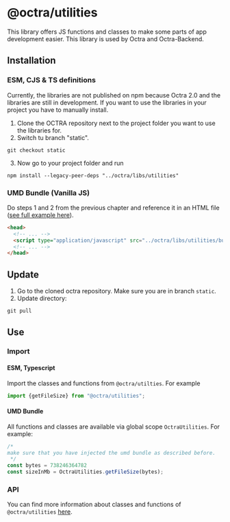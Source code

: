 # @octra/utilities

This library offers JS functions and classes to make some parts of app development easier. This library is used by Octra and Octra-Backend.

## Installation

### ESM, CJS & TS definitions

Currently, the libraries are not published on npm because Octra 2.0 and the libraries are still in development. If you
want to use the libraries in your project you have to manually install.

1. Clone the OCTRA repository next to the project folder you want to use the libraries for.
2. Switch tu branch "static".

```shell
git checkout static
```

3. Now go to your project folder and run

```shell
npm install --legacy-peer-deps "../octra/libs/utilities"
```

### UMD Bundle (Vanilla JS)

Do steps 1 and 2 from the previous chapter and reference it in an HTML file ([see full example here](../../../apps/web-components-demo/index.html)).

```html
<head>
  <!-- ... -->
  <script type="application/javascript" src="../octra/libs/utilities/bundles/OctraUtilities.umd.js"></script>
  <!-- ... -->
</head>
```

## Update

1. Go to the cloned octra repository. Make sure you are in branch `static`.
2. Update directory:

```shell
git pull
```

## Use

### Import

#### ESM, Typescript

Import the classes and functions from `@octra/utilties`. For example

````typescript
import {getFileSize} from "@octra/utilities";
````

#### UMD Bundle

All functions and classes are available via global scope `OctraUtilities`. For example:

```javascript
/*
make sure that you have injected the umd bundle as described before.
 */
const bytes = 738246364782
const sizeInMb = OctraUtilities.getFileSize(bytes);
```

### API

You can find more information about classes and functions of `@octra/utilities` [here](https://ips-lmu.github.io/octra/modules/_octra_utilities.html).
